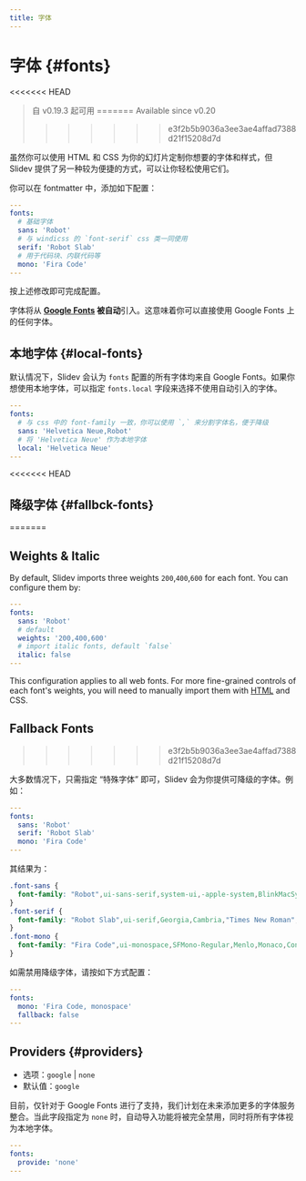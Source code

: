 ```yaml
---
title: 字体
---
```


# 字体 {#fonts}

<<<<<<< HEAD
> 自 v0.19.3 起可用
=======
> Available since v0.20
>>>>>>> e3f2b5b9036a3ee3ae4affad7388d21f15208d7d

虽然你可以使用 HTML 和 CSS 为你的幻灯片定制你想要的字体和样式，但 Slidev 提供了另一种较为便捷的方式，可以让你轻松使用它们。

你可以在 fontmatter 中，添加如下配置：

```yaml
---
fonts:
  # 基础字体
  sans: 'Robot'
  # 与 windicss 的 `font-serif` css 类一同使用
  serif: 'Robot Slab'
  # 用于代码块、内联代码等
  mono: 'Fira Code'
---
```

按上述修改即可完成配置。

字体将从 **[Google Fonts](https://fonts.google.com/) 被自动**引入。这意味着你可以直接使用 Google Fonts 上的任何字体。

## 本地字体 {#local-fonts}

默认情况下，Slidev 会认为 `fonts` 配置的所有字体均来自 Google Fonts。如果你想使用本地字体，可以指定 `fonts.local` 字段来选择不使用自动引入的字体。

```yaml
---
fonts:
  # 与 css 中的 font-family 一致，你可以使用 `,` 来分割字体名，便于降级
  sans: 'Helvetica Neue,Robot'
  # 将 'Helvetica Neue' 作为本地字体
  local: 'Helvetica Neue'
---
```

<<<<<<< HEAD
## 降级字体 {#fallbck-fonts}
=======
## Weights & Italic

By default, Slidev imports three weights `200`,`400`,`600` for each font. You can configure them by:

```yaml
---
fonts:
  sans: 'Robot'
  # default
  weights: '200,400,600'
  # import italic fonts, default `false`
  italic: false
---
```

This configuration applies to all web fonts. For more fine-grained controls of each font's weights, you will need to manually import them with [HTML](/custom/directory-structure.html#index-html) and CSS.

## Fallback Fonts
>>>>>>> e3f2b5b9036a3ee3ae4affad7388d21f15208d7d

大多数情况下，只需指定 “特殊字体” 即可，Slidev 会为你提供可降级的字体。例如：

```yaml
---
fonts:
  sans: 'Robot'
  serif: 'Robot Slab'
  mono: 'Fira Code'
---
```

其结果为：

```css
.font-sans {
  font-family: "Robot",ui-sans-serif,system-ui,-apple-system,BlinkMacSystemFont,"Segoe UI",Roboto,"Helvetica Neue",Arial,"Noto Sans",sans-serif,"Apple Color Emoji","Segoe UI Emoji","Segoe UI Symbol","Noto Color Emoji";
}
.font-serif {
  font-family: "Robot Slab",ui-serif,Georgia,Cambria,"Times New Roman",Times,serif;
}
.font-mono {
  font-family: "Fira Code",ui-monospace,SFMono-Regular,Menlo,Monaco,Consolas,"Liberation Mono","Courier New",monospace;
}
```

如需禁用降级字体，请按如下方式配置：

```yaml
---
fonts:
  mono: 'Fira Code, monospace'
  fallback: false
---
```

## Providers {#providers}

- 选项：`google` | `none`
- 默认值：`google`

目前，仅针对于 Google Fonts 进行了支持，我们计划在未来添加更多的字体服务整合。当此字段指定为 `none` 时，自动导入功能将被完全禁用，同时将所有字体视为本地字体。

```yaml
---
fonts:
  provide: 'none'
---
```
